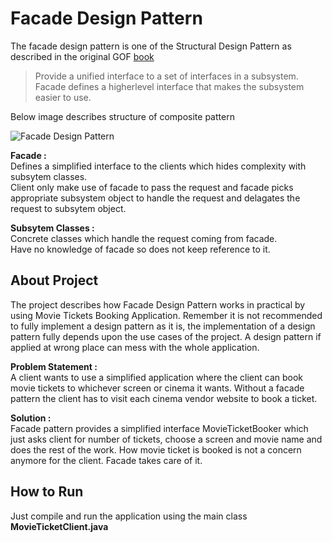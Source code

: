 # Facade Design Pattern

The facade design pattern is one of the Structural Design Pattern as described in the original GOF [book](https://github.com/amanver16/ebooks_cheatsheets/blob/master/PDF/Design%20Patterns%20-%20Elements%20of%20Reusable%20Object%20Oriented%20Software%20-%20GOF.pdf)

> Provide a unified interface to a set of interfaces in a subsystem. Facade defines a higherlevel interface that makes the subsystem easier to use. 

Below image describes structure of composite pattern  

![Facade Design Pattern](https://github.com/amanver16/ebooks_cheatsheets/blob/master/Images/Facade%20Design%20Pattern.png)  

**Facade :**  
Defines a simplified interface to the clients which hides complexity with subsytem classes.  
Client only make use of facade to pass the request and facade picks appropriate subsystem object to handle the request and delagates the request to subsytem object.

**Subsytem Classes :**  
Concrete classes which handle the request coming from facade.  
Have no knowledge of facade so does not keep reference to it.  

## About Project
The project describes how Facade Design Pattern works in practical by using Movie Tickets Booking Application. Remember it is not recommended to fully implement a design pattern as it is, the implementation of a design pattern fully depends upon the use cases of the project. A design pattern if applied at wrong place can mess with the whole application.  

**Problem Statement :**  
A client wants to use a simplified application where the client can book movie tickets to whichever screen or cinema it wants. Without a facade pattern the client has to visit each cinema vendor website to book a ticket.

**Solution :**  
Facade pattern provides a simplified interface MovieTicketBooker which just asks client for number of tickets, choose a screen and movie name and does the rest of the work. How movie ticket is booked is not a concern anymore for the client. Facade takes care of it.

## How to Run 
Just compile and run the application using the main class **MovieTicketClient.java**
